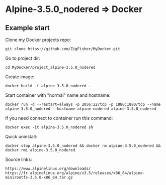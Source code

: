 Alpine-3.5.0_nodered => Docker
==============================

## Example start

Clone my Docker projects repo:

	git clone https://github.com/ZigFisher/MyDocker.git

Go to project dir:

	cd MyDocker/project_alpine-3.5.0_nodered

Create image:

	docker build -t alpine-3.5.0_nodered .

Start container with "normal" name and hostname:

	docker run -d --restart=always -p 2056:22/tcp -p 1880:1880/tcp --name alpine-3.5.0_nodered --hostname alpine-nodered alpine-3.5.0_nodered

If you need connect to container run this command:

	docker exec -it alpine-3.5.0_nodered sh

Quick uninstall:

	docker stop alpine-3.5.0_nodered && docker rm alpine-3.5.0_nodered && docker rmi alpine-3.5.0_nodered

Source links:

	https://www.alpinelinux.org/downloads/
	https://fr.alpinelinux.org/alpine/v3.5/releases/x86_64/alpine-minirootfs-3.5.0-x86_64.tar.gz
